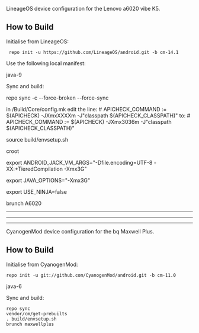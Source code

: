 
LineageOS device configuration for the Lenovo a6020 vibe K5.

How to Build
---------------

Initialise from LineageOS:

     repo init -u https://github.com/LineageOS/android.git -b cm-14.1

Use the following local manifest:


<?xml version="1.0" encoding="UTF-8"?>
<manifest>
  <project name="Pirinvk/android_device_lenovo_A6020" path="device/lenovo/A6020" remote="github" />
  <project name="Pirinvk/android_kernel_lenovo_msm8916" path="kernel/lenovo/msm8916" remote="github" />
  <project name="LineageOS/android_external_bson" path="external/bson" remote="github" />
  <project name="LineageOS/android_external_stlport" path="external/stlport" remote="github" />
  <project name="LineageOS/android_external_sony_boringssl-compat" path="external/sony/boringssl-compat" remote="github" />
  <project name="LineageOS/android_device_qcom_common" path="device/qcom/common" remote="github" />
  <project name="LineageOS/android_packages_resources_devicesettings" path="packages/resources/devicesettings" remote="github" />
  <project name="Pirinvk/android_vendor_lenovo_A6020" path="vendor/lenovo/A6020" remote="github" />
</manifest>



java-9

Sync and build:

repo sync -c --force-broken --force-sync

in /Build/Core/config.mk edit the line: # APICHECK_COMMAND := $(APICHECK) -JXmxXXXXm -J"classpath $(APICHECK_CLASSPATH)"
to:
                                        # APICHECK_COMMAND := $(APICHECK) -JXmx3036m -J"classpath $(APICHECK_CLASSPATH)"

source build/envsetup.sh

croot

export ANDROID_JACK_VM_ARGS="-Dfile.encoding=UTF-8 -XX:+TieredCompilation -Xmx3G"

export JAVA_OPTIONS="-Xmx3G"

export USE_NINJA=false

brunch A6020



------------------------------------------------------------------------------------------------
------------------------------------------------------------------------------------------------
------------------------------------------------------------------------------------------------


CyanogenMod device configuration for the bq Maxwell Plus.

How to Build
---------------

Initialise from CyanogenMod:

    repo init -u git://github.com/CyanogenMod/android.git -b cm-11.0

<?xml version="1.0" encoding="UTF-8"?>
<manifest>
    <project name="pirinvk/android_kernel_maxwellplus" path="kernel/bq/maxwellplus" remote="github" revision="cm-11.0" />
    <remove-project name="CyanogenMod/android_frameworks_av" />
    <project name="pirinvk/framework_av" path="frameworks/av" revision="master" />
    <project name="pirinvk/android_device_maxwellplus" path="device/bq" revision="master" />
    <project name="pirinvk/android_vendor_maxwellplus" path="vendor/bq" revision="cm-11.0" />
</manifest>

java-6

Sync and build:

    repo sync
    vendor/cm/get-prebuilts
    . build/envsetup.sh
    brunch maxwellplus

